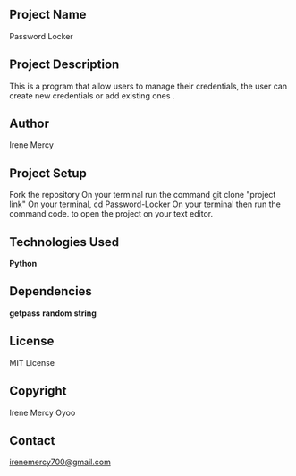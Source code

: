 ## Project Name
Password Locker

## Project Description
This is a  program that allow users to manage their credentials, the user can create new credentials or add existing ones .


## Author
Irene Mercy

## Project Setup
Fork the repository On your terminal run the command git clone "project link" On your terminal, cd Password-Locker On your terminal then run the command code. to open the project on your text editor.


## Technologies Used
**Python**

## Dependencies
**getpass**
**random**
**string**

## License
MIT License

## Copyright
Irene Mercy Oyoo

## Contact
irenemercy700@gmail.com 
